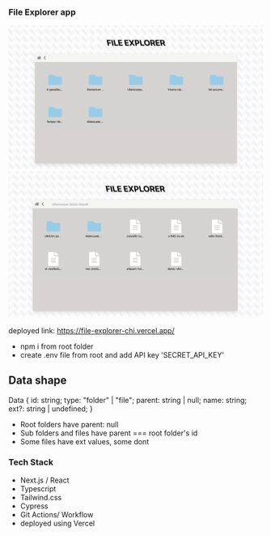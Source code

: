 ### File Explorer app

![demo1](/assets/demo1.png)
![demo1](/assets/demo2.png)

deployed link: https://file-explorer-chi.vercel.app/

- npm i from root folder
- create .env file from root and add API key 'SECRET_API_KEY'

## Data shape

Data {
id: string;
type: "folder" | "file";
parent: string | null;
name: string;
ext?: string | undefined;
}

- Root folders have parent: null
- Sub folders and files have parent === root folder's id
- Some files have ext values, some dont

### Tech Stack

- Next.js / React
- Typescript
- Tailwind.css
- Cypress
- Git Actions/ Workflow
- deployed using Vercel
